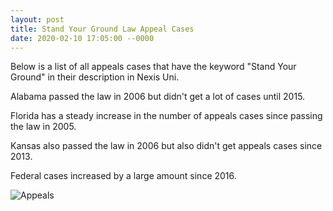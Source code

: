 ```yaml
---
layout: post
title: Stand Your Ground Law Appeal Cases
date: 2020-02-10 17:05:00 --0000
---
```

Below is a list of all appeals cases that have the keyword "Stand Your Ground" in their description in Nexis Uni. 

Alabama passed the law in 2006 but didn't get a lot of cases until 2015. 

Florida has a steady increase in the number of appeals cases since passing the law in 2005.

Kansas also passed the law in 2006 but also didn't get appeals cases since 2013.

Federal cases increased by a large amount since 2016.

![Appeals](/images/appelant.jpg "Appeals Cases")

